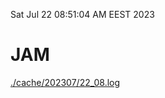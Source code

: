 Sat Jul 22 08:51:04 AM EEST 2023
# JAM
<a href='./cache/202307/22_08.log'>./cache/202307/22_08.log</a>

